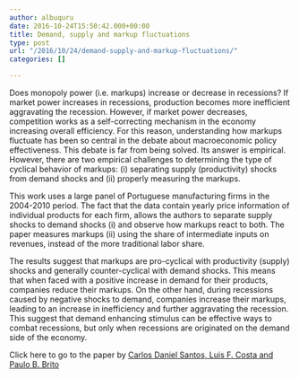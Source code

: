 ```yaml
---
author: albuquru
date: 2016-10-24T15:50:42.000+00:00
title: Demand, supply and markup fluctuations
type: post
url: "/2016/10/24/demand-supply-and-markup-fluctuations/"
categories: []

---
```

Does monopoly power (i.e. markups) increase or decrease in recessions? If market power increases in recessions, production becomes more inefficient aggravating the recession. However, if market power decreases, competition works as a self-correcting mechanism in the economy increasing overall efficiency. For this reason, understanding how markups fluctuate has been so central in the debate about macroeconomic policy effectiveness.
This debate is far from being solved. Its answer is empirical. However, there are two empirical challenges to determining the type of cyclical behavior of markups: (i) separating supply (productivity) shocks from demand shocks and (ii) properly measuring the markups.

This work uses a large panel of Portuguese manufacturing firms in the 2004-2010 period. The fact that the data contain yearly price information of individual products for each firm, allows the authors to separate supply shocks to demand shocks (i) and observe how markups react to both. The paper measures markups (ii) using the share of intermediate inputs on revenues, instead of the more traditional labor share.

The results suggest that markups are pro-cyclical with productivity (supply) shocks and generally counter-cyclical with demand shocks. This means that when faced with a positive increase in demand for their products, companies reduce their markups. On the other hand, during recessions caused by negative shocks to demand, companies increase their markups, leading to an increase in inefficiency and further aggravating the recession. This suggest that demand enhancing stimulus can be effective ways to combat recessions, but only when recessions are originated on the demand side of the economy.

Click here to go to the paper by [Carlos Daniel Santos, Luis F. Costa and Paulo B. Brito](https://papers.ssrn.com/sol3/papers.cfm?abstract_id=2853657)